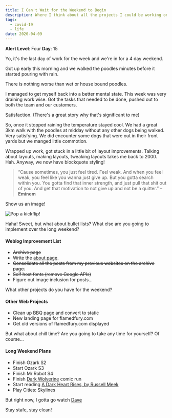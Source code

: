 ```yaml
---
title: I Can't Wait for the Weekend to Begin
description: Where I think about all the projects I could be working on.
tags:
  - covid-19
  - life
date: 2020-04-09
---
```


**Alert Level**: Four
**Day**: 15

Yo, it's the last day of work for the week and we're in for a 4 day weekend.

Got up early this morning and we walked the poodles minutes before it started pouring with rain.

There is nothing worse than wet or house bound poodles.

I managed to get myself back into a better mental state. This week was very draining work wise. Got the tasks that needed to be done, pushed out to both the team and our customers. 

Satisfaction. (There's a great story why that's significant to me)

So, once it stopped raining the temperature stayed cool. We had a great 3km walk with the poodles at midday without any other dogs being walked. Very satisfying. We did encounter some dogs that were out in their front yards but we manged little commotion. 

Wrapped up work, got stuck in a little bit of layout improvements. Talking about layouts, making layouts, tweaking layouts takes me back to 2000. Hah. Anyway, we now have blockquote styling!

>“Cause sometimes, you just feel tired. Feel weak. And when you feel weak, you feel like you wanna just give up. But you gotta search within you. You gotta find that inner strength, and just pull that shit out of you. And get that motivation to not give up and not be a quitter.” – **Eminem**

Show us an image!

![Pop a kickflip!](/assets/images/kickflip.jpg)

Haha! Sweet, but what about bullet lists? What else are you going to implement over the long weekend?

#### Weblog Improvement List
* ~~Archive page~~
* Write the [about page](/about/).
* ~~Consolidate all the posts from my previous websites on the archive page.~~
* ~~Self host fonts (remove Google APIs)~~
* Figure out image inclusion for posts...


What other projects do you have for the weekend?

#### Other Web Projects
* Clean up BBQ page and convert to static
* New landing page for flamedfury.com
* Get old versions of flamedfury.com displayed

But what about chill time? Are you going to take any time for yourself? Of course...

#### Long Weekend Plans
* Finish Ozark S2
* Start Ozark S3
* Finish Mr Robot S4
* Finish [Dark Wolverine](https://www.marvel.com/comics/series/7707/dark_wolverine_2009_-_2010) comic run
* Start reading [A Dark Heart Rises, by Russell Meek](https://www.thekhaladastone.com/)
* Play Cities: Skylines

But right now, I gotta go watch [Dave](https://thetvdb.com/series/dave)

Stay stafe, stay clean!